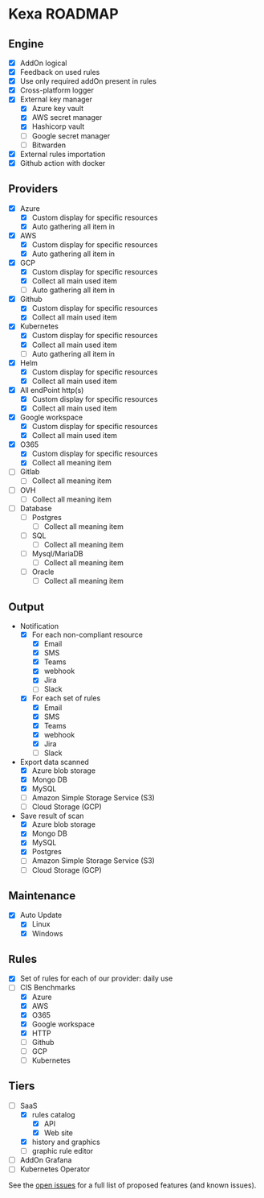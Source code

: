 # Kexa ROADMAP

## Engine

- [X] AddOn logical
- [X] Feedback on used rules
- [X] Use only required addOn present in rules
- [X] Cross-platform logger
- [X] External key manager
    - [X] Azure key vault
    - [X] AWS secret manager
    - [X] Hashicorp vault
    - [ ] Google secret manager
    - [ ] Bitwarden
- [X] External rules importation
- [X] Github action with docker 

## Providers

- [X] Azure
    - [X] Custom display for specific resources
    - [X] Auto gathering all item in
- [X] AWS
    - [X] Custom display for specific resources
    - [X] Auto gathering all item in
- [X] GCP
    - [X] Custom display for specific resources
    - [X] Collect all main used item
    - [ ] Auto gathering all item in
- [X] Github
    - [X] Custom display for specific resources
    - [X] Collect all main used item
- [X] Kubernetes
    - [X] Custom display for specific resources
    - [X] Collect all main used item
    - [ ] Auto gathering all item in
- [X] Helm
    - [X] Custom display for specific resources
    - [X] Collect all main used item
- [X] All endPoint http(s)
    - [X] Custom display for specific resources
    - [X] Collect all main used item
- [X] Google workspace
    - [X] Custom display for specific resources
    - [X] Collect all main used item
- [X] O365
    - [X] Custom display for specific resources
    - [X] Collect all meaning item
- [ ] Gitlab
    - [ ] Collect all meaning item
- [ ] OVH
    - [ ] Collect all meaning item
- [ ] Database
	- [ ] Postgres
        - [ ] Collect all meaning item
	- [ ] SQL
        - [ ] Collect all meaning item
	- [ ] Mysql/MariaDB
        - [ ] Collect all meaning item
	- [ ] Oracle
        - [ ] Collect all meaning item

## Output

- Notification
    - [X] For each non-compliant resource
        - [X] Email
        - [X] SMS
        - [X] Teams
        - [X] webhook
        - [X] Jira
        - [ ] Slack
    - [X] For each set of rules
        - [X] Email
        - [X] SMS
        - [X] Teams
        - [X] webhook
        - [X] Jira
        - [ ] Slack
- Export data scanned
    - [X] Azure blob storage
    - [X] Mongo DB
    - [X] MySQL
    - [ ] Amazon Simple Storage Service (S3)
    - [ ] Cloud Storage (GCP)
-  Save result of scan
    - [X] Azure blob storage
    - [X] Mongo DB
    - [X] MySQL
    - [x] Postgres
    - [ ] Amazon Simple Storage Service (S3)
    - [ ] Cloud Storage (GCP)

## Maintenance

- [X] Auto Update
    - [X] Linux
    - [X] Windows

## Rules

- [X] Set of rules for each of our provider: daily use
- [ ] CIS Benchmarks
    - [X] Azure
    - [X] AWS
    - [X] O365
    - [X] Google workspace
    - [X] HTTP
    - [ ] Github
    - [ ] GCP
    - [ ] Kubernetes

## Tiers

- [ ] SaaS
    - [X] rules catalog
        - [X] API
        - [X] Web site
    - [X] history and graphics
    - [ ] graphic rule editor
- [ ] AddOn Grafana
- [ ] Kubernetes Operator

See the [open issues](https://github.com/kexa-io/Kexa) for a full list of proposed features (and known issues).

